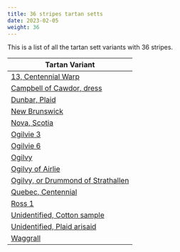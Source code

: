 ```yaml
---
title: 36 stripes tartan setts
date: 2023-02-05
weight: 36
---
```

This is a list of all the tartan sett variants with 36 stripes.

| Tartan Variant |
|---------------|
| [13, Centennial Warp](/stripes/B/32/G16/K16/B2/K2/B2/K2/B2/K2/B2/K2/B2/K2/B2/K2/B40/K8/G24/K48/LT16/B2/LT2/B2/LT2/B2/LT2/B2/LT2/B2/LT2/B2/LT2/B56/LT12/K8/G/104)||
| [Campbell of Cawdor, dress](/stripes/B/20/K20/G20/K2/B4/K2/G20/K20/LN4/B4/LN48/B4/LN4/B4/LN48/B4/LN4/K20/G20/K2/B4/K2/G20/K20/B20/K4/R6/K4/B20/K20/LN4/B4/LN48/B4/LN4/B/4)||
| [Dunbar, Plaid](/stripes/K/32/LN192/K32/R2/K2/R2/K2/R2/K2/R2/K2/R2/K2/R2/K2/R2/K2/R2/K2/R2/K2/R2/K2/R2/K2/R2/K32/LN32/K40/LN16/K40/LN8/K8/LN8/K8/LN/48)||
| [New Brunswick](/stripes/G/40/K2/G2/K2/G2/K2/G2/K2/G2/K2/G2/K2/G2/K16/Y16/G32/Y100/K8/R12/G56/R2/G2/R2/G2/R2/G2/R2/G2/R2/G2/R2/G2/R16/K48/Y24/K/8)||
| [Nova, Scotia](/stripes/B/100/DG8/G12/LT56/G2/LT2/G2/LT2/G2/LT2/G2/LT2/G2/LT2/G2/LT2/G16/DG48/B24/DG8/LT40/DG2/LT2/DG2/LT2/DG2/LT2/DG2/LT2/DG2/LT2/DG2/LT2/DG16/B16/LT/32)||
| [Ogilvie 3](/stripes/BA/12/Y2/K2/R2/K2/R2/K2/R2/K2/Y8/BA6/Y8/K6/R6/LN2/R6/LN2/R6/K6/Y2/BA6/LN2/BA6/Y2/B2/R2/K2/R8/LN2/B2/LN2/R8/LN2/B2/LN2/R/8)||
| [Ogilvie 6](/stripes/B/12/K4/B12/Y8/K4/R6/Y4/R6/LN4/R6/K4/Y4/B6/LN4/B6/Y4/K4/R6/LN4/R6/K4/Y4/B12/K4/B12/K4/B12/Y4/K4/R6/LN4/R6/LN4/R6/K12/LN/2)||
| [Ogilvy](/stripes/DB/10/K2/DB10/Y4/K2/R6/LN2/R6/LN2/R6/K2/Y2/DB6/LN2/DB6/Y2/K2/R6/LN2/R6/LN2/R6/K2/Y2/DB10/K2/DB10/K2/DB10/Y2/K2/R6/LN2/R6/LN2/R/6)||
| [Ogilvy of Airlie](/stripes/DB/6/Y4/DB6/Y4/B14/Y4/K4/R4/K4/R4/K4/R4/K4/Y10/B14/Y10/K8/R14/LN2/R14/LN2/R14/K8/Y4/B14/LN4/B14/Y4/DB4/R4/K4/R28/LN4/DB6/LN4/R/28)||
| [Ogilvy, or Drummond of Strathallen](/stripes/K/12/R12/K12/Y10/B10/LN10/B10/Y10/K18/LN2/K8/LN2/K18/R10/LN10/R10/LN10/R10/K10/Y10/B24/K8/B20/K8/B24/Y8/K10/R8/LN8/R8/LN8/R8/K8/Y8/B8/LN/8)||
| [Quebec, Centennial](/stripes/B/40/K2/B2/K2/B2/K2/B2/K2/B2/K2/B2/K2/B2/K16/LN16/B32/LN100/K8/R12/B56/R2/B2/R2/B2/R2/B2/R2/B2/R2/B2/R2/B2/R16/K48/LN24/K/8)||
| [Ross 1](/stripes/G/20/R6/G20/R23/B3/R3/B8/R3/B3/R32/B3/R3/B8/R3/B3/R23/B24/R5/B24/R22/G5/R10/G5/R22/G20/R6/G20/R6/G20/R23/B3/R3/B8/R3/B3/R/32)||
| [Unidentified, Cotton sample](/stripes/B/8/G12/DG14/LT2/G12/DG14/LT2/G12/DG14/LT2/G12/DG14/LT2/G12/DG14/LT2/G12/B8/K16/O2/K2/LN2/K2/B16/R12/K2/R8/LN2/R8/K2/R12/B16/K2/LN2/K2/O/2)||
| [Unidentified, Plaid arisaid](/stripes/R/12/B2/R110/K4/LN8/K4/R32/LN40/R32/B12/R4/B54/K8/Y8/K12/Y8/K8/B54/R4/B12/R32/LN40/R32/K4/LN8/K4/R110/LN280/B18/R12/LN32/R12/B2/R12/LN32/R/12)||
| [Waggrall](/stripes/LN/2/R8/LN2/RA22/R4/LN4/B4/P12/LN2/P12/B4/LN4/GA20/G8/LN4/G8/GA20/LN4/G8/Y8/LN2/P10/LN2/Y8/G8/LN4/P22/B8/LN4/B8/P22/LN4/R4/RA22/LN2/R/8)||
